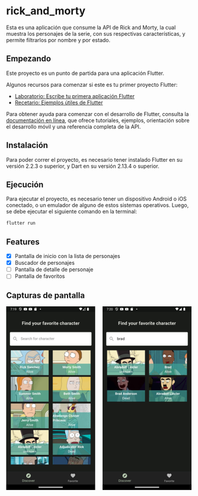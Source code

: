 # rick_and_morty

Esta es una aplicación que consume la API de Rick and Morty, la cual muestra los personajes de la serie, con sus respectivas características, y permite filtrarlos por nombre y por estado.

## Empezando

Este proyecto es un punto de partida para una aplicación Flutter.

Algunos recursos para comenzar si este es tu primer proyecto Flutter:

- [Laboratorio: Escribe tu primera aplicación Flutter](https://docs.flutter.dev/get-started/codelab)
- [Recetario: Ejemplos útiles de Flutter](https://docs.flutter.dev/cookbook)

Para obtener ayuda para comenzar con el desarrollo de Flutter, consulta la
[documentación en línea](https://docs.flutter.dev/), que ofrece tutoriales,
ejemplos, orientación sobre el desarrollo móvil y una referencia completa de la API.

## Instalación

Para poder correr el proyecto, es necesario tener instalado Flutter en su versión 2.2.3 o superior, y Dart en su versión 2.13.4 o superior.

## Ejecución

Para ejecutar el proyecto, es necesario tener un dispositivo Android o iOS conectado, o un emulador de alguno de estos sistemas operativos. Luego, se debe ejecutar el siguiente comando en la terminal:

```bash
flutter run
```

## Features

- [x] Pantalla de inicio con la lista de personajes
- [x] Buscador de personajes
- [ ] Pantalla de detalle de personaje
- [ ] Pantalla de favoritos

## Capturas de pantalla


<div style="display: flex; gap:20px;">
<img  src="./screenshots/Screenshot_1704655193.png" width="240" />
<img  src="./screenshots/Screenshot_1704655221.png" width="240" />
</div>
